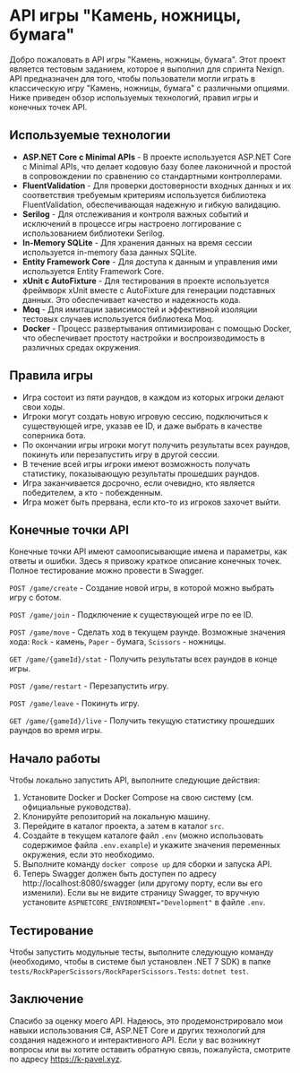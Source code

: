 # API игры "Камень, ножницы, бумага"

Добро пожаловать в API игры "Камень, ножницы, бумага". Этот проект является тестовым заданием, которое я выполнил для
спринта Nexign. API предназначен для того, чтобы пользователи могли играть в классическую игру "Камень, ножницы, бумага"
с различными опциями. Ниже приведен обзор используемых технологий, правил игры и конечных точек API.

## Используемые технологии

- **ASP.NET Core с Minimal APIs** - В проекте используется ASP.NET Core с Minimal APIs, что делает кодовую базу более
  лаконичной и простой в сопровождении по сравнению со стандартными контроллерами.
- **FluentValidation** - Для проверки достоверности входных данных и их соответствия требуемым критериям используется
  библиотека FluentValidation, обеспечивающая надежную и гибкую валидацию.
- **Serilog** - Для отслеживания и контроля важных событий и исключений в процессе игры настроено логгирование с
  использованием библиотеки Serilog.
- **In-Memory SQLite** - Для хранения данных на время сессии используется in-memory база данных SQLite.
- **Entity Framework Core** - Для доступа к данным и управления ими используется Entity Framework Core.
- **xUnit с AutoFixture** - Для тестирования в проекте используется фреймворк xUnit вместе с AutoFixture для генерации
  подставных данных. Это обеспечивает качество и надежность кода.
- **Moq** - Для имитации зависимостей и эффективной изоляции тестовых случаев используется библиотека Moq.
- **Docker** - Процесс развертывания оптимизирован с помощью Docker, что обеспечивает простоту настройки и
  воспроизводимость в различных средах окружения.

## Правила игры

- Игра состоит из пяти раундов, в каждом из которых игроки делают свои ходы.
- Игроки могут создать новую игровую сессию, подключиться к существующей игре, указав ее ID, и даже выбрать в качестве
  соперника бота.
- По окончании игры игроки могут получить результаты всех раундов, покинуть или перезапустить игру в другой сессии.
- В течение всей игры игроки имеют возможность получать статистику, показывающую результаты прошедших раундов.
- Игра заканчивается досрочно, если очевидно, кто является победителем, а кто - побежденным.
- Игра может быть прервана, если кто-то из игроков захочет выйти.

## Конечные точки API

Конечные точки API имеют самоописывающие имена и параметры, как ответы и ошибки. Здесь я привожу краткое описание
конечных точек. Полное тестирование можно провести в Swagger.

`POST /game/create` - Создание новой игры, в которой можно выбрать игру с ботом.

`POST /game/join` - Подключение к существующей игре по ее ID.

`POST /game/move` - Сделать ход в текущем раунде. Возможные значения хода: `Rock` - камень, `Paper` - бумага,
`Scissors` - ножницы.

`GET /game/{gameId}/stat` - Получить результаты всех раундов в конце игры.

`POST /game/restart` - Перезапустить игру.

`POST /game/leave` - Покинуть игру.

`GET /game/{gameId}/live` - Получить текущую статистику прошедших раундов во время игры.

## Начало работы

Чтобы локально запустить API, выполните следующие действия:

1. Установите Docker и Docker Compose на свою систему (см. официальные руководства).
2. Клонируйте репозиторий на локальную машину.
3. Перейдите в каталог проекта, а затем в каталог `src`.
4. Создайте в текущем каталоге файл `.env` (можно использовать содержимое файла `.env.example`) и укажите значения
   переменных окружения, если это необходимо.
5. Выполните команду `docker compose up` для сборки и запуска API.
6. Теперь Swagger должен быть доступен по адресу http://localhost:8080/swagger (или другому порту, если вы его
   изменили). Если вы не видите страницу Swagger, то вручную установите `ASPNETCORE_ENVIRONMENT="Development"` в файле
   `.env`.

## Тестирование

Чтобы запустить модульные тесты, выполните следующую команду (необходимо, чтобы в системе был установлен .NET 7 SDK) в
папке `tests/RockPaperScissors/RockPaperScissors.Tests`: `dotnet test`.

## Заключение

Спасибо за оценку моего API. Надеюсь, это продемонстрировало мои навыки использования C#, ASP.NET Core и других
технологий для создания надежного и интерактивного API. Если у вас возникнут вопросы или вы хотите оставить обратную
связь, пожалуйста, смотрите по адресу https://k-pavel.xyz.